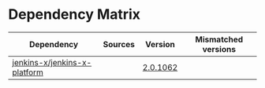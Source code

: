 # Dependency Matrix

Dependency | Sources | Version | Mismatched versions
---------- | ------- | ------- | -------------------
[jenkins-x/jenkins-x-platform](https://github.com/jenkins-x/jenkins-x-platform.git) |  | [2.0.1062](https://github.com/jenkins-x/jenkins-x-platform/releases/tag/v2.0.1062) | 
